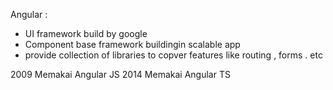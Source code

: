 Angular :

- UI framework build by google 
- Component base framework buildingin scalable app
- provide collection of libraries to copver features like routing , forms . etc


2009 Memakai Angular JS
2014 Memakai Angular TS

